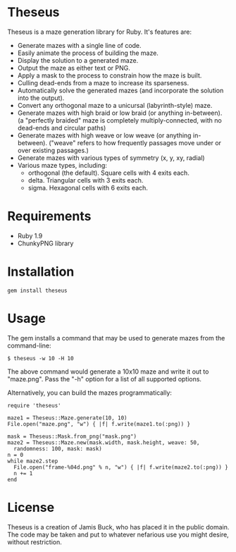 Theseus
=======

Theseus is a maze generation library for Ruby. It's features are:

* Generate mazes with a single line of code.
* Easily animate the process of building the maze.
* Display the solution to a generated maze.
* Output the maze as either text or PNG.
* Apply a mask to the process to constrain how the maze is built.
* Culling dead-ends from a maze to increase its sparseness.
* Automatically solve the generated mazes (and incorporate the solution into the output).
* Convert any orthogonal maze to a unicursal (labyrinth-style) maze.
* Generate mazes with high braid or low braid (or anything in-between). (a "perfectly braided" maze is completely multiply-connected, with no dead-ends and circular paths)
* Generate mazes with high weave or low weave (or anything in-between). ("weave" refers to how frequently passages move under or over existing passages.)
* Generate mazes with various types of symmetry (x, y, xy, radial)
* Various maze types, including:
  * orthogonal (the default). Square cells with 4 exits each.
  * delta. Triangular cells with 3 exits each.
  * sigma. Hexagonal cells with 6 exits each.

Requirements
============

* Ruby 1.9
* ChunkyPNG library

Installation
============

    gem install theseus

Usage
=====

The gem installs a command that may be used to generate mazes from the
command-line:

    $ theseus -w 10 -H 10

The above command would generate a 10x10 maze and write it out to "maze.png".
Pass the "-h" option for a list of all supported options.

Alternatively, you can build the mazes programmatically:

    require 'theseus'

    maze1 = Theseus::Maze.generate(10, 10)
    File.open("maze.png", "w") { |f| f.write(maze1.to(:png)) }

    mask = Theseus::Mask.from_png("mask.png")
    maze2 = Theseus::Maze.new(mask.width, mask.height, weave: 50,
      randomness: 100, mask: mask)
    n = 0
    while maze2.step
      File.open("frame-%04d.png" % n, "w") { |f| f.write(maze2.to(:png)) }
      n += 1
    end

License
=======

Theseus is a creation of Jamis Buck, who has placed it in the public domain.
The code may be taken and put to whatever nefarious use you might desire,
without restriction.
